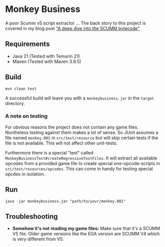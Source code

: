 # Monkey Business

A poor Scumm v5 script extractor ...
The back story to this project is covered in my blog post ["A deep dive into the SCUMM bytecode"](https://tonick.net/p/2021/03/a-deep-dive-into-the-scumm-bytecode/)

## Requirements

* Java 21 (Tested with Temurin 21)
* Maven (Tested with Maven 3.9.5)

## Build

```
mvn clean test
```

A successful build will leave you with a `monkeybusiness.jar` in the `target` directory.

### A note on testing
For obvious reasons the project does not contain any game files.
Nontheless testing against them makes a lot of sense.
So JUnit assumes a file named `monkey.001` in `src/test/resource` but will skip certain tests if the file is not available.
This will not affect other unit-tests.

Furthermore there is a special "test" called `MonkeyBusinessTest#createRegressiveTestFiles`.
It will extract all available opcodes from a provided game file to create special one-opcode-scripts in `src/test/resources/opcodes`.
This can come in handy for testing special opcdes in isolation.

## Run

```
java -jar monkeybusiness.jar "path/to/your/monkey.001" 
```

## Troubleshooting

* **Somehow it's not reading my game files:** Make sure that it's a SCUMM V5 file. Older game versions like the EGA version are SCUMM V4 which is very different from V5.